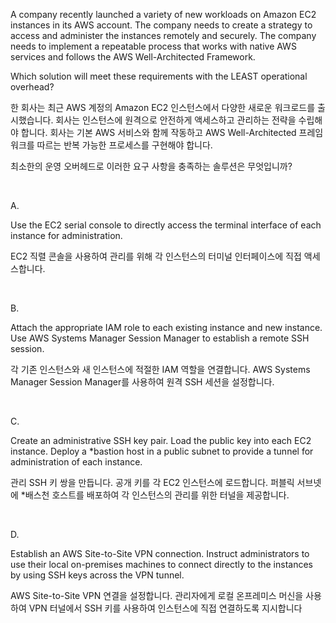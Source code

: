 A company recently launched a variety of new workloads on Amazon EC2 instances in its AWS account. The company needs to create a strategy to access and administer the instances remotely and securely. The company needs to implement a repeatable process that works with native AWS services and follows the AWS Well-Architected Framework.

Which solution will meet these requirements with the LEAST operational overhead?

한 회사는 최근 AWS 계정의 Amazon EC2 인스턴스에서 다양한 새로운 워크로드를 출시했습니다. 회사는 인스턴스에 원격으로 안전하게 액세스하고 관리하는 전략을 수립해야 합니다. 회사는 기본 AWS 서비스와 함께 작동하고 AWS Well-Architected 프레임워크를 따르는 반복 가능한 프로세스를 구현해야 합니다.

최소한의 운영 오버헤드로 이러한 요구 사항을 충족하는 솔루션은 무엇입니까?

​

A.

Use the EC2 serial console to directly access the terminal interface of each instance for administration.

EC2 직렬 콘솔을 사용하여 관리를 위해 각 인스턴스의 터미널 인터페이스에 직접 액세스합니다.

​

B.

Attach the appropriate IAM role to each existing instance and new instance. Use AWS Systems Manager Session Manager to establish a remote SSH session.

각 기존 인스턴스와 새 인스턴스에 적절한 IAM 역할을 연결합니다. AWS Systems Manager Session Manager를 사용하여 원격 SSH 세션을 설정합니다.

​

C.

Create an administrative SSH key pair. Load the public key into each EC2 instance. Deploy a *bastion host in a public subnet to provide a tunnel for administration of each instance.

관리 SSH 키 쌍을 만듭니다. 공개 키를 각 EC2 인스턴스에 로드합니다. 퍼블릭 서브넷에 *배스천 호스트를 배포하여 각 인스턴스의 관리를 위한 터널을 제공합니다.

​

D.

Establish an AWS Site-to-Site VPN connection. Instruct administrators to use their local on-premises machines to connect directly to the instances by using SSH keys across the VPN tunnel.

AWS Site-to-Site VPN 연결을 설정합니다. 관리자에게 로컬 온프레미스 머신을 사용하여 VPN 터널에서 SSH 키를 사용하여 인스턴스에 직접 연결하도록 지시합니다